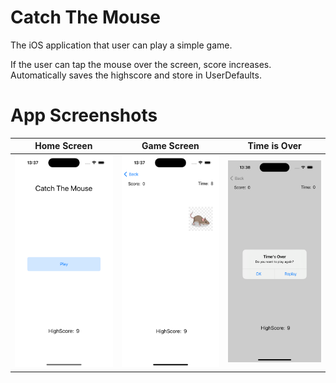 # Catch The Mouse
 The iOS application that user can play a simple game. 
 
 If the user can tap the mouse over the screen, score increases. Automatically saves the highscore and store in UserDefaults.

# App Screenshots


| Home Screen | Game Screen | Time is Over |
|----------|----------|----------|
| <img src="./Screenshots/HomeScreen.png" alt="Home Screen" width="300"> | <img src="./Screenshots/GamePlayScreen.png" alt="Game Play Screen" width="300"> | <img src="./Screenshots/TimeIsOver.png" alt="Time is Over" width="300">|


 
